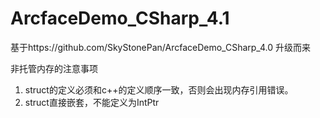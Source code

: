 # ArcfaceDemo_CSharp_4.1
基于https://github.com/SkyStonePan/ArcfaceDemo_CSharp_4.0 升级而来

非托管内存的注意事项
1. struct的定义必须和c++的定义顺序一致，否则会出现内存引用错误。
2. struct直接嵌套，不能定义为IntPtr
